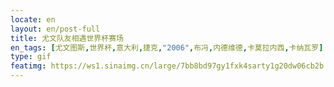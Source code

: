 ```yaml
---
locate: en
layout: en/post-full
title: 尤文队友相遇世界杯赛场
en_tags: [尤文图斯,世界杯,意大利,捷克,"2006",布冯,内德维德,卡莫拉内西,卡纳瓦罗]
type: gif
featimg: https://ws1.sinaimg.cn/large/7bb8bd97gy1fxk4sarty1g20dw06cb2b.gif
---
```

